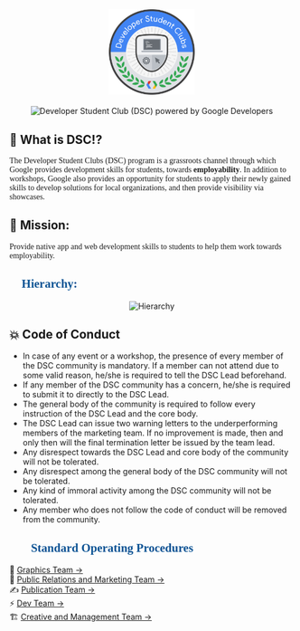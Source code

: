 <!-- Developer Student Club  (DSC) logo -->
<div align="center">
<img src="assets/logo.png" alt="Developer Student Club logo" width="30%">
<br>
<br>
<img src="https://dzwonsemrish7.cloudfront.net/items/3n3N3Z35091y3k131M0X/Image%202019-08-13%20at%203.44.24%20PM.png?v=a160c865" alt="Developer Student Club (DSC) powered by Google Developers">
</div>

<!-- What is DSC!? -->
<div>
<h2>🤔 What is DSC!?</h2>
<p style="font-family: Calibri">The Developer Student Clubs (DSC) program is a grassroots channel through which Google provides development skills for students, towards <strong>employability</strong>. In addition to workshops, Google also provides an opportunity for students to apply their newly gained skills to develop solutions for local organizations, and then provide visibility via showcases.</p>
</div>
<!-- DSC Mission -->
<div>
<h2>🚀 Mission:</h2>
<p style="font-family: Calibri">Provide native app and web development skills to students to help them work towards employability.</p>
</div>

<!-- DSC Hierarchy -->
<h2 style="color: #0B5394; font-family: Times New Roman; text-align: left">🎩 Hierarchy:</h2>
<div align="center">
<img src="https://dzwonsemrish7.cloudfront.net/items/2U2m3L1V0V454729202s/Image%202019-08-13%20at%203.54.19%20PM.png?v=64dfca43" alt="Hierarchy">
</div>

<div>
<h2>💥 Code of Conduct</h2>

- In case of any event or a workshop, the presence of every member of the DSC community is mandatory. If a member can not attend due to some valid reason, he/she is required to tell the DSC Lead beforehand.
- If any member of the DSC community has a concern, he/she is required to submit it to directly to the DSC Lead.
- The general body of the community is required to follow every instruction of the DSC Lead and the core body.
- The DSC Lead can issue two warning letters to the underperforming members of the marketing team. If no improvement is made, then and only then will the final termination letter be issued by the team lead.
- Any disrespect towards the DSC Lead and core body of the community will not be tolerated.
- Any disrespect among the general body of the DSC community will not be tolerated.
- Any kind of immoral activity among the DSC community will not be tolerated.
- Any member who does not follow the code of conduct will be removed from the community.
</div>

<!-- Standard Operating Procedures -->
<div>
<h2 style="color: #0B5394; font-family: Times New Roman">👨‍💻 Standard Operating Procedures</h2>
🍭 <a href="https://github.com/msaaddev/Developer-Student-Club-Documentation/blob/master/SOPs/graphics_team.md">Graphics Team → </a>
<br>
👦 <a href="https://github.com/msaaddev/Developer-Student-Club-Documentation/blob/master/SOPs/marketing_team.md">Public Relations and Marketing Team →</a>
<br>
✍ <a href="https://github.com/msaaddev/Developer-Student-Club-Documentation/blob/master/SOPs/publication_team.md">Publication Team →</a>
<br>
⚡ <a href="https://github.com/msaaddev/Developer-Student-Club-Documentation/blob/master/SOPs/dev_team.md"> Dev Team →</a>
<br>
🏗 <a href="https://github.com/msaaddev/Developer-Student-Club-Documentation/blob/master/SOPs/creative_and_management_team.md">Creative and Management Team →</a>

</div>
